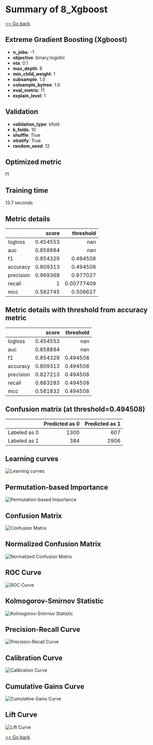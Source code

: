 # Summary of 8_Xgboost

[<< Go back](../README.md)


## Extreme Gradient Boosting (Xgboost)
- **n_jobs**: -1
- **objective**: binary:logistic
- **eta**: 0.1
- **max_depth**: 8
- **min_child_weight**: 1
- **subsample**: 1.0
- **colsample_bytree**: 1.0
- **eval_metric**: f1
- **explain_level**: 1

## Validation
 - **validation_type**: kfold
 - **k_folds**: 10
 - **shuffle**: True
 - **stratify**: True
 - **random_seed**: 12

## Optimized metric
f1

## Training time

13.7 seconds

## Metric details
|           |    score |    threshold |
|:----------|---------:|-------------:|
| logloss   | 0.454553 | nan          |
| auc       | 0.858884 | nan          |
| f1        | 0.854329 |   0.494508   |
| accuracy  | 0.809313 |   0.494508   |
| precision | 0.969369 |   0.977027   |
| recall    | 1        |   0.00777409 |
| mcc       | 0.582745 |   0.506627   |


## Metric details with threshold from accuracy metric
|           |    score |   threshold |
|:----------|---------:|------------:|
| logloss   | 0.454553 |  nan        |
| auc       | 0.858884 |  nan        |
| f1        | 0.854329 |    0.494508 |
| accuracy  | 0.809313 |    0.494508 |
| precision | 0.827213 |    0.494508 |
| recall    | 0.883283 |    0.494508 |
| mcc       | 0.581832 |    0.494508 |


## Confusion matrix (at threshold=0.494508)
|              |   Predicted as 0 |   Predicted as 1 |
|:-------------|-----------------:|-----------------:|
| Labeled as 0 |             1300 |              607 |
| Labeled as 1 |              384 |             2906 |

## Learning curves
![Learning curves](learning_curves.png)

## Permutation-based Importance
![Permutation-based Importance](permutation_importance.png)
## Confusion Matrix

![Confusion Matrix](confusion_matrix.png)


## Normalized Confusion Matrix

![Normalized Confusion Matrix](confusion_matrix_normalized.png)


## ROC Curve

![ROC Curve](roc_curve.png)


## Kolmogorov-Smirnov Statistic

![Kolmogorov-Smirnov Statistic](ks_statistic.png)


## Precision-Recall Curve

![Precision-Recall Curve](precision_recall_curve.png)


## Calibration Curve

![Calibration Curve](calibration_curve_curve.png)


## Cumulative Gains Curve

![Cumulative Gains Curve](cumulative_gains_curve.png)


## Lift Curve

![Lift Curve](lift_curve.png)



[<< Go back](../README.md)
